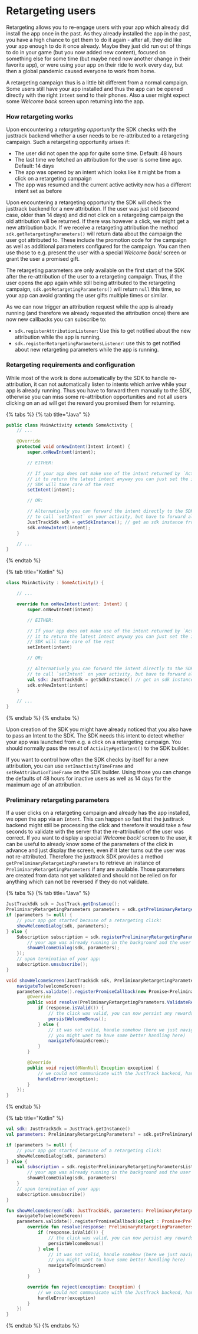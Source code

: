 # Retargeting users

Retargeting allows you to re-engage users with your app which already did install the app once in the past. As they already installed the app in the past, you have a high chance to get them to do it again - after all, they did like your app enough to do it once already. Maybe they just did run out of things to do in your game (but you now added new content), focused on something else for some time (but maybe need now another change in their favorite app), or were using your app on their ride to work every day, but then a global pandemic caused everyone to work from home.

A retargeting campaign thus is a little bit different from a normal campaign. Some users still have your app installed and thus the app can be opened directly with the right `Intent` send to their phones. Also a user might expect some _Welcome back_ screen upon returning into the app.

### How retargeting works

Upon encountering a _retargeting opportunity_ the SDK checks with the justtrack backend whether a user needs to be re-attributed to a retargeting campaign. Such a retargeting opportunity arises if:

* The user did not open the app for quite some time. Default: 48 hours
* The last time we fetched an attribution for the user is some time ago. Default: 14 days
* The app was opened by an intent which looks like it might be from a click on a retargeting campaign
* The app was resumed and the current active activity now has a different intent set as before

Upon encountering a retargeting opportunity the SDK will check the justtrack backend for a new attribution. If the user was just old (second case, older than 14 days) and did not click on a retargeting campaign the old attribution will be returned. If there was however a click, we might get a new attribution back. If we receive a retargeting attribution the method `sdk.getRetargetingParameters()` will return data about the campaign the user got attributed to. These include the promotion code for the campaign as well as additional parameters configured for the campaign. You can then use those to e.g. present the user with a special _Welcome back!_ screen or grant the user a promised gift.

The retargeting parameters are only available on the first start of the SDK after the re-attribution of the user to a retargeting campaign. Thus, if the user opens the app again while still being attributed to the retargeting campaign, `sdk.getRetargetingParameters()` will return `null` this time, so your app can avoid granting the user gifts multiple times or similar.

As we can now trigger an attribution request while the app is already running (and therefore we already requested the attribution once) there are now new callbacks you can subscribe to:

* `sdk.registerAttributionListener`: Use this to get notified about the new attribution while the app is running.
* `sdk.registerRetargetingParametersListener`: use this to get notified about new retargeting parameters while the app is running.

### Retargeting requirements and configuration

While most of the work is done automatically by the SDK to handle re-attribution, it can not automatically listen to intents which arrive while your app is already running. Thus you have to forward them manually to the SDK, otherwise you can miss some re-attribution opportunities and not all users clicking on an ad will get the reward you promised them for returning.

{% tabs %}
{% tab title="Java" %}
```java
public class MainActivity extends SomeActivity {
    // ...

    @Override
    protected void onNewIntent(Intent intent) {
        super.onNewIntent(intent);

        // EITHER:

        // If your app does not make use of the intent returned by `Activity#getIntent()` or you need
        // it to return the latest intent anyway you can just set the intent on the activity and the
        // SDK will take care of the rest
        setIntent(intent);

        // OR:

        // Alternatively you can forward the intent directly to the SDK. In that case you don't need
        // to call `setIntent` on your activity, but have to forward all future intents like this, too:
        JustTrackSdk sdk = getSdkInstance(); // get an sdk instance from somewhere in your app...
        sdk.onNewIntent(intent);
    }

    // ...
}
```
{% endtab %}

{% tab title="Kotlin" %}
```kotlin
class MainActivity : SomeActivity() {

    // ...

    override fun onNewIntent(intent: Intent) {
        super.onNewIntent(intent)

        // EITHER:

        // If your app does not make use of the intent returned by `Activity#getIntent()` or you need
        // it to return the latest intent anyway you can just set the intent on the activity and the
        // SDK will take care of the rest
        setIntent(intent)

        // OR:

        // Alternatively you can forward the intent directly to the SDK. In that case you don't need
        // to call `setIntent` on your activity, but have to forward all future intents like this, too:
        val sdk: JustTrackSdk = getSdkInstance() // get an sdk instance from somewhere in your app...
        sdk.onNewIntent(intent)
    }

    // ...
}
```
{% endtab %}
{% endtabs %}

Upon creation of the SDK you might have already noticed that you also have to pass an Intent to the SDK. The SDK needs this intent to detect whether your app was launched from e.g. a click on a retargeting campaign. You should normally pass the result of `Activity#getIntent()` to the SDK builder.

If you want to control how often the SDK checks by itself for a new attribution, you can use `setInactivityTimeFrame` and `setReAttributionTimeFrame` on the SDK builder. Using those you can change the defaults of 48 hours for inactive users as well as 14 days for the maximum age of an attribution.

### Preliminary retargeting parameters

If a user clicks on a retargeting campaign and already has the app installed, we open the app via an `Intent`. This can happen so fast that the justtrack backend might still be processing the click and therefore it would take a few seconds to validate with the server that the re-attribution of the user was correct. If you want to display a special _Welcome back!_ screen to the user, it can be useful to already know some of the parameters of the click in advance and just display the screen, even if it later turns out the user was not re-attributed. Therefore the justtrack SDK provides a method `getPreliminaryRetargetingParameters` to retrieve an instance of `PreliminaryRetargetingParameters` if any are available. Those parameters are created from data not yet validated and should not be relied on for anything which can not be reversed if they do not validate.

{% tabs %}
{% tab title="Java" %}
```java
JustTrackSdk sdk = JustTrack.getInstance();
PreliminaryRetargetingParameters parameters = sdk.getPreliminaryRetargetingParameters();
if (parameters != null) {
    // your app got started because of a retargeting click:
    showWelcomeDialog(sdk, parameters);
} else {
    Subscription subscription = sdk.registerPreliminaryRetargetingParametersListener((parameters) -> {
        // your app was already running in the background and the user clicked on a retargeting campaign
        showWelcomeDialog(sdk, parameters);
    });
    // upon termination of your app:
    subscription.unsubscribe();
}

void showWelcomeScreen(JustTrackSdk sdk, PreliminaryRetargetingParameters parameters) {
    navigateTo(welcomeScreen);
    parameters.validate().registerPromiseCallback(new Promise<PreliminaryRetargetingParameters.ValidateResult, Exception>() {
        @Override
        public void resolve(PreliminaryRetargetingParameters.ValidateResult response) {
            if (response.isValid()) {
                // the click was valid, you can now persist any rewards you promised
                persistWelcomeBonus();
            } else {
                // it was not valid, handle somehow (here we just navigate to some other screen,
                // you might want to have some better handling here)
                navigateTo(mainScreen);
            }
        }

        @Override
        public void reject(@NonNull Exception exception) {
            // we could not communicate with the JustTrack backend, handle the error somehow
            handleError(exception);
        }
    });
}
```
{% endtab %}

{% tab title="Kotlin" %}
```kotlin
val sdk: JustTrackSdk = JustTrack.getInstance()
val parameters: PreliminaryRetargetingParameters? = sdk.getPreliminaryRetargetingParameters()

if (parameters != null) {
    // your app got started because of a retargeting click:
    showWelcomeDialog(sdk, parameters)
} else {
    val subscription = sdk.registerPreliminaryRetargetingParametersListener { parameters ->
        // your app was already running in the background and the user clicked on a retargeting campaign
        showWelcomeDialog(sdk, parameters)
    }
    // upon termination of your app:
    subscription.unsubscribe()
}

fun showWelcomeScreen(sdk: JustTrackSdk, parameters: PreliminaryRetargetingParameters) {
    navigateTo(welcomeScreen)
    parameters.validate().registerPromiseCallback(object : Promise<PreliminaryRetargetingParameters.ValidateResult, Exception>() {
        override fun resolve(response: PreliminaryRetargetingParameters.ValidateResult) {
            if (response.isValid()) {
                // the click was valid, you can now persist any rewards you promised
                persistWelcomeBonus()
            } else {
                // it was not valid, handle somehow (here we just navigate to some other screen,
                // you might want to have some better handling here)
                navigateTo(mainScreen)
            }
        }

        override fun reject(exception: Exception) {
            // we could not communicate with the JustTrack backend, handle the error somehow
            handleError(exception)
        }
    })
}
```
{% endtab %}
{% endtabs %}
